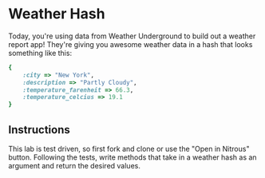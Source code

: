 # Weather Hash

Today, you're using data from Weather Underground to build out a weather report app! They're giving you awesome weather data in a hash that looks something like this: 

```ruby
{
	:city => "New York",
	:description => "Partly Cloudy",
	:temperature_farenheit => 66.3,
	:temperature_celcius => 19.1
}

``` 

## Instructions

This lab is test driven, so first fork and clone or use the "Open in Nitrous" button. Following the tests, write methods that take in a weather hash as an argument and return the desired values. 